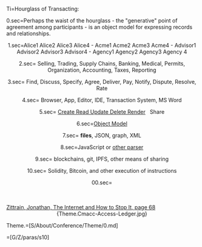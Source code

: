 Ti=Hourglass of Transacting:

0.sec=Perhaps the waist of the hourglass - the "generative" point of agreement among participants - is an object model for expressing records and relationships.<center>

1.sec=Alice1 Alice2 Alice3 Alice4 - Acme1 Acme2 Acme3 Acme4 - Advisor1 Advisor2 Advisor3 Advisor4 - Agency1 Agency2 Agency3 Agency 4 
 
2.sec=   Selling, Trading, Supply Chains, Banking, Medical, Permits, Organization, Accounting, Taxes, Reporting

3.sec=                       Find, Discuss, Specify, Agree, Deliver, Pay, Notify, Dispute, Resolve, Rate

4.sec=                                                       Browser, App, Editor, IDE, Transaction System, MS Word

5.sec=                                                           <a href="index.php?action=source&file=OTF/ProseObject-Stack/CRUD_0.md">Create Read Update Delete Render</a>   Share 

6.sec=<a href="index.php?action=doc&file=OTF/ProseObject-Stack/Cmacc_0.md">Object Model</a>

7.sec=                                                                   <b>files</b>, JSON, graph,  XML

8.sec=JavaScript or <a href="https://github.com/CommonAccord/Cmacc-Org/blob/master/vendor/library/parser.pl">other parser</a>

9.sec=                                   blockchains, git, IPFS, other means of sharing

10.sec=                         Solidity, Bitcoin, and other execution of instructions


00.sec=</center><br><br><a href="https://books.google.fr/books?id=NiATs-C6nlQC&lpg=PP1&dq=isbn%3A0300145349&pg=PA68#v=onepage&q&f=false">Zittrain, Jonathan, The Internet and How to Stop It, page 68</a><br><center> {Theme.Cmacc-Access-Ledger.jpg}</center>

Theme.=[S/About/Conference/Theme/0.md]

 
=[G/Z/paras/s10]
